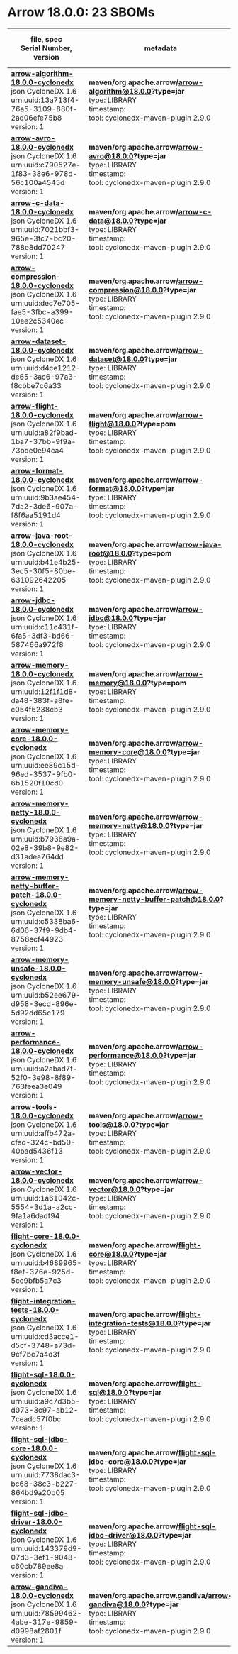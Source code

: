 Arrow 18.0.0: 23 SBOMs
=======

| file, spec<br>Serial Number, version| metadata | components<br>by type<br>- libs purl types |
| ----------------------------------- | -------- | ------------------------------------------ |
| **[arrow-algorithm-18.0.0-cyclonedx](maven/org.apache.arrow/arrow-algorithm/18.0.0/arrow-algorithm-18.0.0-cyclonedx.json)**<br>json CycloneDX 1.6<br>urn:uuid:13a713f4-76a5-3109-880f-2ad06efe75b8<br>version: 1 | **maven/org.apache.arrow/arrow-algorithm@18.0.0?type=jar**<br>type: LIBRARY<br>timestamp: <br>tool: cyclonedx-maven-plugin 2.9.0 | 11<br>`library`: 11 <br>- `maven`: 11  |
| **[arrow-avro-18.0.0-cyclonedx](maven/org.apache.arrow/arrow-avro/18.0.0/arrow-avro-18.0.0-cyclonedx.json)**<br>json CycloneDX 1.6<br>urn:uuid:c790527e-1f83-38e6-978d-56c100a4545d<br>version: 1 | **maven/org.apache.arrow/arrow-avro@18.0.0?type=jar**<br>type: LIBRARY<br>timestamp: <br>tool: cyclonedx-maven-plugin 2.9.0 | 19<br>`library`: 19 <br>- `maven`: 19  |
| **[arrow-c-data-18.0.0-cyclonedx](maven/org.apache.arrow/arrow-c-data/18.0.0/arrow-c-data-18.0.0-cyclonedx.json)**<br>json CycloneDX 1.6<br>urn:uuid:7021bbf3-965e-3fc7-bc20-788e8dd70247<br>version: 1 | **maven/org.apache.arrow/arrow-c-data@18.0.0?type=jar**<br>type: LIBRARY<br>timestamp: <br>tool: cyclonedx-maven-plugin 2.9.0 | 11<br>`library`: 11 <br>- `maven`: 11  |
| **[arrow-compression-18.0.0-cyclonedx](maven/org.apache.arrow/arrow-compression/18.0.0/arrow-compression-18.0.0-cyclonedx.json)**<br>json CycloneDX 1.6<br>urn:uuid:dec7e705-fae5-3fbc-a399-10ee2c5340ec<br>version: 1 | **maven/org.apache.arrow/arrow-compression@18.0.0?type=jar**<br>type: LIBRARY<br>timestamp: <br>tool: cyclonedx-maven-plugin 2.9.0 | 15<br>`library`: 15 <br>- `maven`: 15  |
| **[arrow-dataset-18.0.0-cyclonedx](maven/org.apache.arrow/arrow-dataset/18.0.0/arrow-dataset-18.0.0-cyclonedx.json)**<br>json CycloneDX 1.6<br>urn:uuid:d4ce1212-de65-3ac6-97a3-f8cbbe7c6a33<br>version: 1 | **maven/org.apache.arrow/arrow-dataset@18.0.0?type=jar**<br>type: LIBRARY<br>timestamp: <br>tool: cyclonedx-maven-plugin 2.9.0 | 12<br>`library`: 12 <br>- `maven`: 12  |
| **[arrow-flight-18.0.0-cyclonedx](maven/org.apache.arrow/arrow-flight/18.0.0/arrow-flight-18.0.0-cyclonedx.json)**<br>json CycloneDX 1.6<br>urn:uuid:a82f9bad-1ba7-37bb-9f9a-73bde0e94ca4<br>version: 1 | **maven/org.apache.arrow/arrow-flight@18.0.0?type=pom**<br>type: LIBRARY<br>timestamp: <br>tool: cyclonedx-maven-plugin 2.9.0 | 0 |
| **[arrow-format-18.0.0-cyclonedx](maven/org.apache.arrow/arrow-format/18.0.0/arrow-format-18.0.0-cyclonedx.json)**<br>json CycloneDX 1.6<br>urn:uuid:9b3ae454-7da2-3de6-907a-f8f6aa5191d4<br>version: 1 | **maven/org.apache.arrow/arrow-format@18.0.0?type=jar**<br>type: LIBRARY<br>timestamp: <br>tool: cyclonedx-maven-plugin 2.9.0 | 1<br>`library`: 1 <br>- `maven`: 1  |
| **[arrow-java-root-18.0.0-cyclonedx](maven/org.apache.arrow/arrow-java-root/18.0.0/arrow-java-root-18.0.0-cyclonedx.json)**<br>json CycloneDX 1.6<br>urn:uuid:b41e4b25-3ec5-30f5-80be-631092642205<br>version: 1 | **maven/org.apache.arrow/arrow-java-root@18.0.0?type=pom**<br>type: LIBRARY<br>timestamp: <br>tool: cyclonedx-maven-plugin 2.9.0 | 0 |
| **[arrow-jdbc-18.0.0-cyclonedx](maven/org.apache.arrow/arrow-jdbc/18.0.0/arrow-jdbc-18.0.0-cyclonedx.json)**<br>json CycloneDX 1.6<br>urn:uuid:c11c431f-6fa5-3df3-bd66-587466a972f8<br>version: 1 | **maven/org.apache.arrow/arrow-jdbc@18.0.0?type=jar**<br>type: LIBRARY<br>timestamp: <br>tool: cyclonedx-maven-plugin 2.9.0 | 15<br>`library`: 15 <br>- `maven`: 15  |
| **[arrow-memory-18.0.0-cyclonedx](maven/org.apache.arrow/arrow-memory/18.0.0/arrow-memory-18.0.0-cyclonedx.json)**<br>json CycloneDX 1.6<br>urn:uuid:12f1f1d8-da48-383f-a8fe-c054f6238cb3<br>version: 1 | **maven/org.apache.arrow/arrow-memory@18.0.0?type=pom**<br>type: LIBRARY<br>timestamp: <br>tool: cyclonedx-maven-plugin 2.9.0 | 0 |
| **[arrow-memory-core-18.0.0-cyclonedx](maven/org.apache.arrow/arrow-memory-core/18.0.0/arrow-memory-core-18.0.0-cyclonedx.json)**<br>json CycloneDX 1.6<br>urn:uuid:ee89c15d-96ed-3537-9fb0-6b1520f10cd0<br>version: 1 | **maven/org.apache.arrow/arrow-memory-core@18.0.0?type=jar**<br>type: LIBRARY<br>timestamp: <br>tool: cyclonedx-maven-plugin 2.9.0 | 4<br>`library`: 4 <br>- `maven`: 4  |
| **[arrow-memory-netty-18.0.0-cyclonedx](maven/org.apache.arrow/arrow-memory-netty/18.0.0/arrow-memory-netty-18.0.0-cyclonedx.json)**<br>json CycloneDX 1.6<br>urn:uuid:b7938a9a-02e8-39b8-9e82-d31adea764dd<br>version: 1 | **maven/org.apache.arrow/arrow-memory-netty@18.0.0?type=jar**<br>type: LIBRARY<br>timestamp: <br>tool: cyclonedx-maven-plugin 2.9.0 | 6<br>`library`: 6 <br>- `maven`: 6  |
| **[arrow-memory-netty-buffer-patch-18.0.0-cyclonedx](maven/org.apache.arrow/arrow-memory-netty-buffer-patch/18.0.0/arrow-memory-netty-buffer-patch-18.0.0-cyclonedx.json)**<br>json CycloneDX 1.6<br>urn:uuid:c5338ba6-6d06-37f9-9db4-8758ecf44923<br>version: 1 | **maven/org.apache.arrow/arrow-memory-netty-buffer-patch@18.0.0?type=jar**<br>type: LIBRARY<br>timestamp: <br>tool: cyclonedx-maven-plugin 2.9.0 | 4<br>`library`: 4 <br>- `maven`: 4  |
| **[arrow-memory-unsafe-18.0.0-cyclonedx](maven/org.apache.arrow/arrow-memory-unsafe/18.0.0/arrow-memory-unsafe-18.0.0-cyclonedx.json)**<br>json CycloneDX 1.6<br>urn:uuid:b52ee679-d958-3ecd-896e-5d92dd65c179<br>version: 1 | **maven/org.apache.arrow/arrow-memory-unsafe@18.0.0?type=jar**<br>type: LIBRARY<br>timestamp: <br>tool: cyclonedx-maven-plugin 2.9.0 | 3<br>`library`: 3 <br>- `maven`: 3  |
| **[arrow-performance-18.0.0-cyclonedx](maven/org.apache.arrow/arrow-performance/18.0.0/arrow-performance-18.0.0-cyclonedx.json)**<br>json CycloneDX 1.6<br>urn:uuid:a2abad7f-52f0-3e98-8f89-763feea3e049<br>version: 1 | **maven/org.apache.arrow/arrow-performance@18.0.0?type=jar**<br>type: LIBRARY<br>timestamp: <br>tool: cyclonedx-maven-plugin 2.9.0 | 25<br>`library`: 25 <br>- `maven`: 25  |
| **[arrow-tools-18.0.0-cyclonedx](maven/org.apache.arrow/arrow-tools/18.0.0/arrow-tools-18.0.0-cyclonedx.json)**<br>json CycloneDX 1.6<br>urn:uuid:affb472a-cfed-324c-bd50-40bad5436f13<br>version: 1 | **maven/org.apache.arrow/arrow-tools@18.0.0?type=jar**<br>type: LIBRARY<br>timestamp: <br>tool: cyclonedx-maven-plugin 2.9.0 | 21<br>`library`: 21 <br>- `maven`: 21  |
| **[arrow-vector-18.0.0-cyclonedx](maven/org.apache.arrow/arrow-vector/18.0.0/arrow-vector-18.0.0-cyclonedx.json)**<br>json CycloneDX 1.6<br>urn:uuid:1a61042c-5554-3d1a-a2cc-9fa1a6dadf94<br>version: 1 | **maven/org.apache.arrow/arrow-vector@18.0.0?type=jar**<br>type: LIBRARY<br>timestamp: <br>tool: cyclonedx-maven-plugin 2.9.0 | 10<br>`library`: 10 <br>- `maven`: 10  |
| **[flight-core-18.0.0-cyclonedx](maven/org.apache.arrow/flight-core/18.0.0/flight-core-18.0.0-cyclonedx.json)**<br>json CycloneDX 1.6<br>urn:uuid:b4689965-f8ef-376e-925d-5ce9bfb5a7c3<br>version: 1 | **maven/org.apache.arrow/flight-core@18.0.0?type=jar**<br>type: LIBRARY<br>timestamp: <br>tool: cyclonedx-maven-plugin 2.9.0 | 54<br>`library`: 54 <br>- `maven`: 54  |
| **[flight-integration-tests-18.0.0-cyclonedx](maven/org.apache.arrow/flight-integration-tests/18.0.0/flight-integration-tests-18.0.0-cyclonedx.json)**<br>json CycloneDX 1.6<br>urn:uuid:cd3acce1-d5cf-3748-a73d-9cf7bc7a4d3f<br>version: 1 | **maven/org.apache.arrow/flight-integration-tests@18.0.0?type=jar**<br>type: LIBRARY<br>timestamp: <br>tool: cyclonedx-maven-plugin 2.9.0 | 56<br>`library`: 56 <br>- `maven`: 56  |
| **[flight-sql-18.0.0-cyclonedx](maven/org.apache.arrow/flight-sql/18.0.0/flight-sql-18.0.0-cyclonedx.json)**<br>json CycloneDX 1.6<br>urn:uuid:a9c7d3b5-d073-3c97-ab12-7ceadc57f0bc<br>version: 1 | **maven/org.apache.arrow/flight-sql@18.0.0?type=jar**<br>type: LIBRARY<br>timestamp: <br>tool: cyclonedx-maven-plugin 2.9.0 | 55<br>`library`: 55 <br>- `maven`: 55  |
| **[flight-sql-jdbc-core-18.0.0-cyclonedx](maven/org.apache.arrow/flight-sql-jdbc-core/18.0.0/flight-sql-jdbc-core-18.0.0-cyclonedx.json)**<br>json CycloneDX 1.6<br>urn:uuid:7738dac3-bc68-38c3-b227-864bd9a20b05<br>version: 1 | **maven/org.apache.arrow/flight-sql-jdbc-core@18.0.0?type=jar**<br>type: LIBRARY<br>timestamp: <br>tool: cyclonedx-maven-plugin 2.9.0 | 59<br>`library`: 59 <br>- `maven`: 59  |
| **[flight-sql-jdbc-driver-18.0.0-cyclonedx](maven/org.apache.arrow/flight-sql-jdbc-driver/18.0.0/flight-sql-jdbc-driver-18.0.0-cyclonedx.json)**<br>json CycloneDX 1.6<br>urn:uuid:143379d9-07d3-3ef1-9048-c60cb789ee8a<br>version: 1 | **maven/org.apache.arrow/flight-sql-jdbc-driver@18.0.0?type=jar**<br>type: LIBRARY<br>timestamp: <br>tool: cyclonedx-maven-plugin 2.9.0 | 61<br>`library`: 61 <br>- `maven`: 61  |
| **[arrow-gandiva-18.0.0-cyclonedx](maven/org.apache.arrow.gandiva/arrow-gandiva/18.0.0/arrow-gandiva-18.0.0-cyclonedx.json)**<br>json CycloneDX 1.6<br>urn:uuid:78599462-4abe-317e-9859-d0998af2801f<br>version: 1 | **maven/org.apache.arrow.gandiva/arrow-gandiva@18.0.0?type=jar**<br>type: LIBRARY<br>timestamp: <br>tool: cyclonedx-maven-plugin 2.9.0 | 19<br>`library`: 19 <br>- `maven`: 19  |
